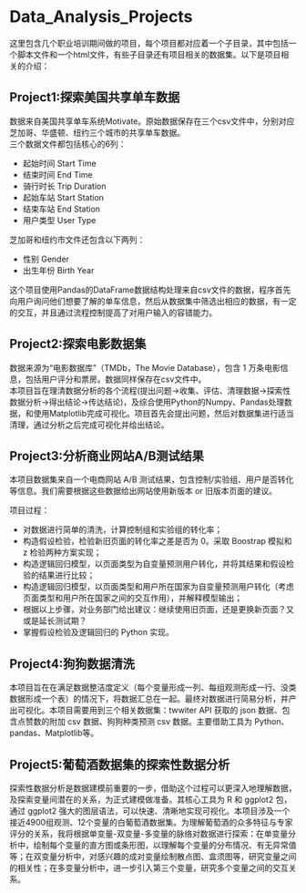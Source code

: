 # Data_Analysis_Projects
这里包含几个职业培训期间做的项目，每个项目都对应着一个子目录，其中包括一个脚本文件和一个html文件，有些子目录还有项目相关的数据集。以下是项目相关的介绍：
## Project1:探索美国共享单车数据
数据来自美国共享单车系统Motivate。原始数据保存在三个csv文件中，分别对应芝加哥、华盛顿、纽约三个城市的共享单车数据。    
三个数据文件都包括核心的6列：    
* 起始时间 Start Time
* 结束时间 End Time
* 骑行时长 Trip Duration
* 起始车站 Start Station
* 结束车站 End Station
* 用户类型 User Type    

芝加哥和纽约市文件还包含以下两列：   
* 性别 Gender
* 出生年份 Birth Year     

这个项目使用Pandas的DataFrame数据结构处理来自csv文件的数据，程序首先向用户询问他们想要了解的单车信息，然后从数据集中筛选出相应的数据，有一定的交互，并且通过流程控制提高了对用户输入的容错能力。

## Project2:探索电影数据集
数据来源为“电影数据库”（TMDb，The Movie Database），包含 1 万条电影信息，包括用户评分和票房。数据同样保存在csv文件中。     
本项目旨在理清数据分析的各个流程(提出问题->收集、评估、清理数据->探索性数据分析->得出结论->传达结论)，及综合使用Python的Numpy、Pandas处理数据，和使用Matplotlib完成可视化。项目首先会提出问题，然后对数据集进行适当清理，通过分析之后完成可视化并给出结论。

## Project3:分析商业网站A/B测试结果
本项目数据集来自一个电商网站 A/B 测试结果，包含控制/实验组、用户是否转化等信息。我们需要根据这些数据给出网站使用新版本 or 旧版本页面的建议。

项目过程：
* 对数据进行简单的清洗，计算控制组和实验组的转化率；
* 构造假设检验，检验新旧页面的转化率之差是否为 0。采取 Boostrap 模拟和 z 检验两种方案实现；
* 构造逻辑回归模型，以页面类型为自变量预测用户转化，并将其结果和假设检验的结果进行比较；
* 构造逻辑回归模型，以页面类型和用户所在国家为自变量预测用户转化（考虑页面类型和用户所在国家之间的交互作用），并解释模型输出；
* 根据以上步骤，对业务部门给出建议：继续使用旧页面，还是更换新页面？又或是延长测试期？
* 掌握假设检验及逻辑回归的 Python 实现。

## Project4:狗狗数据清洗
本项目旨在在满足数据整洁度定义（每个变量形成一列、每组观测形成一行、没类数据形成一个表）的情况下，将数据汇总在一起。最终对数据进行简易分析，并产出可视化。本项目需要用到三个相关数据集：twwiter API 获取的 json 数据、包含点赞数的附加 csv 数据、狗狗种类预测 csv 数据。主要借助工具为 Python、pandas、Matplotlib等。

## Project5:葡萄酒数据集的探索性数据分析
探索性数据分析是数据建模前重要的一步，借助这个过程可以更深入地理解数据，及探索变量间潜在的关系，为正式建模做准备。其核心工具为 R 和 ggplot2 包，通过 ggplot2 强大的图层语法，可以快速、清晰地实现可视化。本项目涉及一个接近4900组观测、12个变量的白葡萄酒数据集。为理解葡萄酒的众多特征与专家评分的关系，我将根据单变量-双变量-多变量的脉络对数据进行探索：在单变量分析中，绘制每个变量的直方图或条形图，以理解每个变量的分布情况、有无异常值等；在双变量分析中，对感兴趣的成对变量绘制散点图、盒须图等，研究变量之间的相关性；在多变量分析中，进一步引入第三个变量，研究多个变量之间的交互关系。
